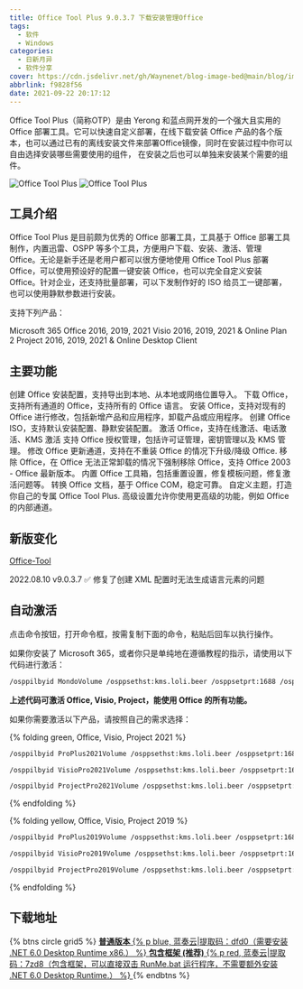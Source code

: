 ```yaml
---
title: Office Tool Plus 9.0.3.7 下载安装管理Office
tags:
  - 软件
  - Windows
categories:
  - 日新月异
  - 软件分享
cover: https://cdn.jsdelivr.net/gh/Waynenet/blog-image-bed@main/blog/imgs/office1.png
abbrlink: f9828f56
date: 2021-09-22 20:17:12
---
```

Office Tool Plus（简称OTP）是由 Yerong 和蓝点网开发的一个强大且实用的 Office 部署工具。它可以快速自定义部署，在线下载安装 Office 产品的各个版本，也可以通过已有的离线安装文件来部署Office镜像，同时在安装过程中你可以自由选择安装哪些需要使用的组件， 在安装之后也可以单独来安装某个需要的组件。

 ![Office Tool Plus](https://cdn.jsdelivr.net/gh/Waynenet/blog-image-bed@main/blog/imgs/office1.png) 
  ![Office Tool Plus](https://cdn.jsdelivr.net/gh/Waynenet/blog-image-bed@main/blog/imgs/office2.png) 
## 工具介绍

Office Tool Plus 是目前颇为优秀的 Office 部署工具，工具基于 Office 部署工具制作，内置迅雷、OSPP 等多个工具，方便用户下载、安装、激活、管理 Office。无论是新手还是老用户都可以很方便地使用 Office Tool Plus 部署 Office，可以使用预设好的配置一键安装 Office，也可以完全自定义安装 Office。针对企业，还支持批量部署，可以下发制作好的 ISO 给员工一键部署，也可以使用静默参数进行安装。

支持下列产品：

Microsoft 365
Office 2016, 2019, 2021
Visio 2016, 2019, 2021 & Online Plan 2
Project 2016, 2019, 2021 & Online Desktop Client

## 主要功能

创建 Office 安装配置，支持导出到本地、从本地或网络位置导入。
下载 Office，支持所有通道的 Office，支持所有的 Office 语言。
安装 Office，支持对现有的 Office 进行修改，包括新增产品和应用程序，卸载产品或应用程序。
创建 Office ISO，支持默认安装配置、静默安装配置。
激活 Office，支持在线激活、电话激活、KMS 激活
支持 Office 授权管理，包括许可证管理，密钥管理以及 KMS 管理。
修改 Office 更新通道，支持在不重装 Office 的情况下升级/降级 Office.
移除 Office，在 Office 无法正常卸载的情况下强制移除 Office，支持 Office 2003 - Office 最新版本。
内置 Office 工具箱，包括重置设置，修复模板问题，修复激活问题等。
转换 Office 文档，基于 Office COM，稳定可靠。
自定义主题，打造你自己的专属 Office Tool Plus.
高级设置允许你使用更高级的功能，例如 Office 的内部通道。

## 新版变化

[Office-Tool](https://github.com/YerongAI/Office-Tool)

2022.08.10 v9.0.3.7
 ✅ 修复了创建 XML 配置时无法生成语言元素的问题

## 自动激活

点击命令按钮，打开命令框，按需复制下面的命令，粘贴后回车以执行操作。

如果你安装了 Microsoft 365，或者你只是单纯地在遵循教程的指示，请使用以下代码进行激活：
```html
/osppilbyid MondoVolume /osppsethst:kms.loli.beer /osppsetprt:1688 /osppact
```
 **上述代码可激活 Office, Visio, Project，能使用 Office 的所有功能。** 

如果你需要激活以下产品，请按照自己的需求选择：

{% folding green, Office, Visio, Project 2021 %}
```html
/osppilbyid ProPlus2021Volume /osppsethst:kms.loli.beer /osppsetprt:1688 /osppact
```
```html
/osppilbyid VisioPro2021Volume /osppsethst:kms.loli.beer /osppsetprt:1688 /osppact
```
```html
/osppilbyid ProjectPro2021Volume /osppsethst:kms.loli.beer /osppsetprt:1688 /osppact
```
{% endfolding %}

{% folding yellow, Office, Visio, Project 2019 %}
```html
/osppilbyid ProPlus2019Volume /osppsethst:kms.loli.beer /osppsetprt:1688 /osppact
```
```html
/osppilbyid VisioPro2019Volume /osppsethst:kms.loli.beer /osppsetprt:1688 /osppact
```
```html
/osppilbyid ProjectPro2019Volume /osppsethst:kms.loli.beer /osppsetprt:1688 /osppact
```
{% endfolding %}

## 下载地址

{% btns circle grid5 %}
<a href='https://waynewu.lanzoui.com/b016w55rc'>
  <i class='fas fa-download'></i>
  <b>普通版本</b>
  {% p blue, 蓝奏云|提取码：dfd0（需要安装 .NET 6.0 Desktop Runtime x86.） %}
</a>
<a href='https://waynewu.lanzoui.com/b016w55pa'>
  <i class='fas fa-download'></i>
  <b>包含框架 (推荐)</b>
  {% p red, 蓝奏云|提取码：7zd8（包含框架，可以直接双击 RunMe.bat 运行程序，不需要额外安装 .NET 6.0 Desktop Runtime.） %}
</a>
{% endbtns %}